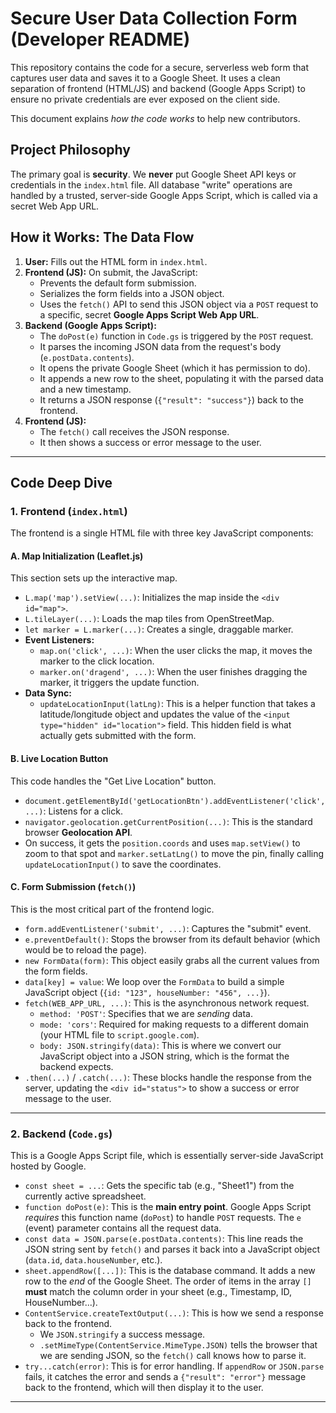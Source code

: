 # Secure User Data Collection Form (Developer README)

This repository contains the code for a secure, serverless web form that captures user data and saves it to a Google Sheet. It uses a clean separation of frontend (HTML/JS) and backend (Google Apps Script) to ensure no private credentials are ever exposed on the client side.

This document explains *how the code works* to help new contributors.

## Project Philosophy

The primary goal is **security**. We **never** put Google Sheet API keys or credentials in the `index.html` file. All database "write" operations are handled by a trusted, server-side Google Apps Script, which is called via a secret Web App URL.

## How it Works: The Data Flow

1.  **User:** Fills out the HTML form in `index.html`.
2.  **Frontend (JS):** On submit, the JavaScript:
    * Prevents the default form submission.
    * Serializes the form fields into a JSON object.
    * Uses the `fetch()` API to send this JSON object via a `POST` request to a specific, secret **Google Apps Script Web App URL**.
3.  **Backend (Google Apps Script):**
    * The `doPost(e)` function in `Code.gs` is triggered by the `POST` request.
    * It parses the incoming JSON data from the request's body (`e.postData.contents`).
    * It opens the private Google Sheet (which it has permission to do).
    * It appends a new row to the sheet, populating it with the parsed data and a new timestamp.
    * It returns a JSON response (`{"result": "success"}`) back to the frontend.
4.  **Frontend (JS):**
    * The `fetch()` call receives the JSON response.
    * It then shows a success or error message to the user.

---

## Code Deep Dive

### 1. Frontend (`index.html`)

The frontend is a single HTML file with three key JavaScript components:

#### A. Map Initialization (Leaflet.js)
This section sets up the interactive map.
* `L.map('map').setView(...)`: Initializes the map inside the `<div id="map">`.
* `L.tileLayer(...)`: Loads the map tiles from OpenStreetMap.
* `let marker = L.marker(...)`: Creates a single, draggable marker.
* **Event Listeners:**
    * `map.on('click', ...)`: When the user clicks the map, it moves the marker to the click location.
    * `marker.on('dragend', ...)`: When the user finishes dragging the marker, it triggers the update function.
* **Data Sync:**
    * `updateLocationInput(latLng)`: This is a helper function that takes a latitude/longitude object and updates the value of the `<input type="hidden" id="location">` field. This hidden field is what actually gets submitted with the form.

#### B. Live Location Button
This code handles the "Get Live Location" button.
* `document.getElementById('getLocationBtn').addEventListener('click', ...)`: Listens for a click.
* `navigator.geolocation.getCurrentPosition(...)`: This is the standard browser **Geolocation API**.
* On success, it gets the `position.coords` and uses `map.setView()` to zoom to that spot and `marker.setLatLng()` to move the pin, finally calling `updateLocationInput()` to save the coordinates.

#### C. Form Submission (`fetch()`)
This is the most critical part of the frontend logic.
* `form.addEventListener('submit', ...)`: Captures the "submit" event.
* `e.preventDefault()`: Stops the browser from its default behavior (which would be to reload the page).
* `new FormData(form)`: This object easily grabs all the current values from the form fields.
* `data[key] = value`: We loop over the `FormData` to build a simple JavaScript object (`{id: "123", houseNumber: "456", ...}`).
* `fetch(WEB_APP_URL, ...)`: This is the asynchronous network request.
    * `method: 'POST'`: Specifies that we are *sending* data.
    * `mode: 'cors'`: Required for making requests to a different domain (your HTML file to `script.google.com`).
    * `body: JSON.stringify(data)`: This is where we convert our JavaScript object into a JSON string, which is the format the backend expects.
* `.then(...)` / `.catch(...)`: These blocks handle the response from the server, updating the `<div id="status">` to show a success or error message to the user.

---

### 2. Backend (`Code.gs`)

This is a Google Apps Script file, which is essentially server-side JavaScript hosted by Google.

* `const sheet = ...`: Gets the specific tab (e.g., "Sheet1") from the currently active spreadsheet.
* `function doPost(e)`: This is the **main entry point**. Google Apps Script *requires* this function name (`doPost`) to handle `POST` requests. The `e` (event) parameter contains all the request data.
* `const data = JSON.parse(e.postData.contents)`: This line reads the JSON string sent by `fetch()` and parses it back into a JavaScript object (`data.id`, `data.houseNumber`, etc.).
* `sheet.appendRow([...])`: This is the database command. It adds a new row to the *end* of the Google Sheet. The order of items in the array `[]` **must** match the column order in your sheet (e.g., Timestamp, ID, HouseNumber...).
* `ContentService.createTextOutput(...)`: This is how we send a response back to the frontend.
    * We `JSON.stringify` a success message.
    * `.setMimeType(ContentService.MimeType.JSON)` tells the browser that we are sending JSON, so the `fetch()` call knows how to parse it.
* `try...catch(error)`: This is for error handling. If `appendRow` or `JSON.parse` fails, it catches the error and sends a `{"result": "error"}` message back to the frontend, which will then display it to the user.

---
